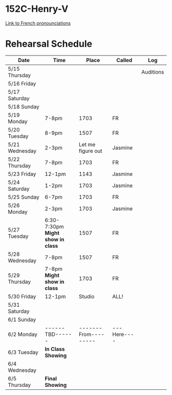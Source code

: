 # 152C-Henry-V

[Link to French pronounciations](https://github.com/andrewzhang0708/152C-Henry-V/blob/main/French.md)

# Rehearsal Schedule
| Date           | Time   | Place  | Called  | Log       |
|----------------|--------|--------|---------|-----------|
| 5/15 Thursday  |        |        |         | Auditions |
| 5/16 Friday    |        |        |         |           |
| 5/17 Saturday  |        |        |         |           |
| 5/18 Sunday    |        |        |         |           |
| 5/19 Monday    | 7-8pm  |  1703  |   FR    |           |
| 5/20 Tuesday   | 8-9pm  |  1507  |   FR    |           |
| 5/21 Wednesday | 2-3pm  |  Let me figure out  |  Jasmine  |           |
| 5/22 Thursday  | 7-8pm  |  1703  |   FR    |           |
| 5/23 Friday    | 12-1pm |  1143  | Jasmine |           |
| 5/24 Saturday  | 1-2pm  |  1703  | Jasmine |           |
| 5/25 Sunday    | 6-7pm  |  1703  |   FR    |           |
| 5/26 Monday    | 2-3pm  |  1703  | Jasmine |           |
| 5/27 Tuesday   | 6:30-7:30pm <br> **Might show in class** |  1507  |    FR   |           |
| 5/28 Wednesday | 7-8pm  |  1507  |   FR    |           |
| 5/29 Thursday  | 7-8pm <br> **Might show in class**  |  1703  |   FR   |           |
| 5/30 Friday    | 12-1pm | Studio |   ALL!  |           |
| 5/31 Saturday  |        |        |         |           |
| 6/1 Sunday     |        |        |         |           |
| 6/2 Monday     |------TBD------|-------From---------|---Here----|           |
| 6/3 Tuesday    |  **In Class Showing**  |        |         |           |
| 6/4 Wednesday  |        |        |         |           |
| 6/5 Thursday   |  **Final Showing**  |        |         |           |
